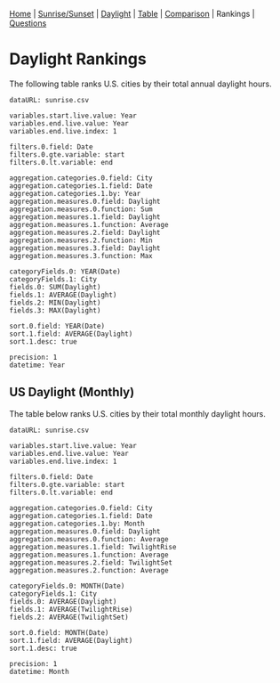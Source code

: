 [Home](#url=README.md) |
[Sunrise/Sunset](#url=sunrise.md) |
[Daylight](#url=daylight.md) |
[Table](#url=daylight-table.md) |
[Comparison](#url=compare.md) |
Rankings |
[Questions](#url=questions.md)


# Daylight Rankings

The following table ranks U.S. cities by their total annual daylight hours.

~~~ data-table
dataURL: sunrise.csv

variables.start.live.value: Year
variables.end.live.value: Year
variables.end.live.index: 1

filters.0.field: Date
filters.0.gte.variable: start
filters.0.lt.variable: end

aggregation.categories.0.field: City
aggregation.categories.1.field: Date
aggregation.categories.1.by: Year
aggregation.measures.0.field: Daylight
aggregation.measures.0.function: Sum
aggregation.measures.1.field: Daylight
aggregation.measures.1.function: Average
aggregation.measures.2.field: Daylight
aggregation.measures.2.function: Min
aggregation.measures.3.field: Daylight
aggregation.measures.3.function: Max

categoryFields.0: YEAR(Date)
categoryFields.1: City
fields.0: SUM(Daylight)
fields.1: AVERAGE(Daylight)
fields.2: MIN(Daylight)
fields.3: MAX(Daylight)

sort.0.field: YEAR(Date)
sort.1.field: AVERAGE(Daylight)
sort.1.desc: true

precision: 1
datetime: Year
~~~


## US Daylight (Monthly)

The table below ranks U.S. cities by their total monthly daylight hours.

~~~ data-table
dataURL: sunrise.csv

variables.start.live.value: Year
variables.end.live.value: Year
variables.end.live.index: 1

filters.0.field: Date
filters.0.gte.variable: start
filters.0.lt.variable: end

aggregation.categories.0.field: City
aggregation.categories.1.field: Date
aggregation.categories.1.by: Month
aggregation.measures.0.field: Daylight
aggregation.measures.0.function: Average
aggregation.measures.1.field: TwilightRise
aggregation.measures.1.function: Average
aggregation.measures.2.field: TwilightSet
aggregation.measures.2.function: Average

categoryFields.0: MONTH(Date)
categoryFields.1: City
fields.0: AVERAGE(Daylight)
fields.1: AVERAGE(TwilightRise)
fields.2: AVERAGE(TwilightSet)

sort.0.field: MONTH(Date)
sort.1.field: AVERAGE(Daylight)
sort.1.desc: true

precision: 1
datetime: Month
~~~
